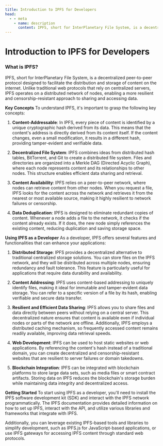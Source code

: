```yaml
---
title: Introduction to IPFS for Developers
head:
  - - meta
    - name: description
      content: IPFS, short for InterPlanetary File System, is a decentralized peer-to-peer protocol designed to facilitate the distribution and storage of content on the internet. Learn about the key concepts of IPFS, including content-addressable data, decentralized file systems, content availability, and data deduplication, and how IPFS can enhance your applications as a developer. Discover how IPFS can be used for distributed storage, content addressing, resilient and efficient data sharing, web development, and blockchain integration, and how to get started with IPFS as a developer.
---
```


# **Introduction to IPFS for Developers**

### **What is IPFS?**
IPFS, short for InterPlanetary File System, is a decentralized peer-to-peer protocol designed to facilitate the distribution and storage of content on the internet. Unlike traditional web protocols that rely on centralized servers, IPFS operates on a distributed network of nodes, enabling a more resilient and censorship-resistant approach to sharing and accessing data.

**Key Concepts**
To understand IPFS, it's important to grasp the following key concepts:

1. **Content-Addressable**: In IPFS, every piece of content is identified by a unique cryptographic hash derived from its data. This means that the content's address is directly derived from its content itself. If the content changes, even a small modification, it results in a different hash, providing tamper-evident and verifiable data.

2. **Decentralized File System**: IPFS combines ideas from distributed hash tables, BitTorrent, and Git to create a distributed file system. Files and directories are organized into a Merkle DAG (Directed Acyclic Graph), where each node represents content and its relationships to other nodes. This structure enables efficient data sharing and retrieval.

3. **Content Availability**: IPFS relies on a peer-to-peer network, where nodes can retrieve content from other nodes. When you request a file, IPFS looks for the content across the network and retrieves it from the nearest or most available source, making it highly resilient to network failures or censorship.

4. **Data Deduplication**: IPFS is designed to eliminate redundant copies of content. Whenever a node adds a file to the network, it checks if the content already exists. If it does, the new node simply references the existing content, reducing duplication and saving storage space.

**Using IPFS as a Developer**
As a developer, IPFS offers several features and functionalities that can enhance your applications:

1. **Distributed Storage**: IPFS provides a decentralized alternative to traditional centralized storage solutions. You can store files on the IPFS network, and they will be distributed across multiple nodes, ensuring redundancy and fault tolerance. This feature is particularly useful for applications that require data durability and availability.

2. **Content Addressing**: IPFS uses content-based addressing to uniquely identify files, making it ideal for immutable and tamper-evident data storage. You can refer to a specific version of a file by its hash, enabling verifiable and secure data transfer.

3. **Resilient and Efficient Data Sharing**: IPFS allows you to share files and data directly between peers without relying on a central server. This decentralized nature ensures that content is available even if individual nodes or parts of the network are offline. Additionally, IPFS employs a distributed caching mechanism, so frequently accessed content remains readily available, improving data retrieval speeds.

4. **Web Development**: IPFS can be used to host static websites or web applications. By referencing the content's hash instead of a traditional domain, you can create decentralized and censorship-resistant websites that are resilient to server failures or domain takedowns.

5. **Blockchain Integration**: IPFS can be integrated with blockchain platforms to store large data sets, such as media files or smart contract artifacts. Storing data on IPFS reduces the blockchain's storage burden while maintaining data integrity and decentralized access.

**Getting Started**
To start using IPFS as a developer, you'll need to install the IPFS software development kit (SDK) and interact with the IPFS network programmatically. The IPFS documentation provides detailed information on how to set up IPFS, interact with the API, and utilize various libraries and frameworks that integrate with IPFS.

Additionally, you can leverage existing IPFS-based tools and libraries to simplify development, such as IPFS.js for JavaScript-based applications, or use IPFS gateways for accessing IPFS content through standard web protocols.


